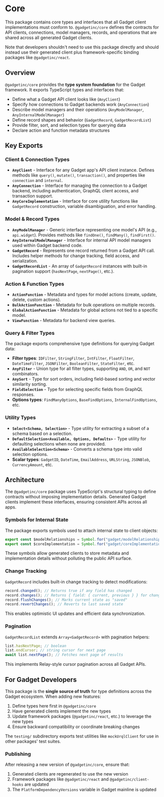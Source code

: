 # Core

This package contains core types and interfaces that all Gadget client implementations must conform to. `@gadgetinc/core` defines the contracts for API clients, connections, model managers, records, and operations that are shared across all generated Gadget clients.

Note that developers shouldn't need to use this package directly and should instead use their generated client plus framework-specific binding packages like `@gadgetinc/react`.

## Overview

`@gadgetinc/core` provides the **type system foundation** for the Gadget framework. It exports TypeScript types and interfaces that:

- Define what a Gadget API client looks like (`AnyClient`)
- Specify how connections to Gadget backends work (`AnyConnection`)
- Describe model managers and their operations (`AnyModelManager`, `AnyInternalModelManager`)
- Define record shapes and behavior (`GadgetRecord`, `GadgetRecordList`)
- Provide filter, sort, and selection types for querying data
- Declare action and function metadata structures

## Key Exports

### Client & Connection Types

- **`AnyClient`** - Interface for any Gadget app's API client instance. Defines methods like `query()`, `mutate()`, `transaction()`, and properties like `connection` and `internal`.
- **`AnyConnection`** - Interface for managing the connection to a Gadget backend, including authentication, GraphQL client access, and transaction support.
- **`AnyCoreImplementation`** - Interface for core utility functions like `GadgetRecord` construction, variable disambiguation, and error handling.

### Model & Record Types

- **`AnyModelManager`** - Generic interface representing one model's API (e.g., `api.widget`). Provides methods like `findOne()`, `findMany()`, `findFirst()`.
- **`AnyInternalModelManager`** - Interface for internal API model managers used within Gadget backend code.
- **`GadgetRecord`** - Represents one record returned from a Gadget API call. Includes helper methods for change tracking, field access, and serialization.
- **`GadgetRecordList`** - An array of `GadgetRecord` instances with built-in pagination support (`hasNextPage`, `nextPage()`, etc.).

### Action & Function Types

- **`ActionFunction`** - Metadata and types for model actions (create, update, delete, custom actions).
- **`BulkActionFunction`** - Metadata for bulk operations on multiple records.
- **`GlobalActionFunction`** - Metadata for global actions not tied to a specific model.
- **`ViewFunction`** - Metadata for backend view queries.

### Query & Filter Types

The package exports comprehensive type definitions for querying Gadget data:

- **Filter types**: `IDFilter`, `StringFilter`, `IntFilter`, `FloatFilter`, `DateTimeFilter`, `JSONFilter`, `BooleanFilter`, `StateFilter`, etc.
- **`AnyFilter`** - Union type for all filter types, supporting `AND`, `OR`, and `NOT` combinators.
- **`AnySort`** - Type for sort orders, including field-based sorting and vector similarity sorting.
- **`FieldSelection`** - Type for selecting specific fields from GraphQL responses.
- **Options types**: `FindManyOptions`, `BaseFindOptions`, `InternalFindOptions`, etc.

### Utility Types

- **`Select<Schema, Selection>`** - Type utility for extracting a subset of a schema based on a selection.
- **`DefaultSelection<Available, Options, Defaults>`** - Type utility for defaulting selections when none are provided.
- **`AvailableSelection<Schema>`** - Converts a schema type into valid selection options.
- **Scalar types**: `GadgetID`, `DateTime`, `EmailAddress`, `URLString`, `JSONBlob`, `CurrencyAmount`, etc.

## Architecture

The `@gadgetinc/core` package uses TypeScript's structural typing to define contracts without imposing implementation details. Generated Gadget clients implement these interfaces, ensuring consistent APIs across all apps.

### Symbols for Internal State

The package exports symbols used to attach internal state to client objects:

```typescript
export const $modelRelationships = Symbol.for("gadget/modelRelationships");
export const $coreImplementation = Symbol.for("gadget/coreImplementation");
```

These symbols allow generated clients to store metadata and implementation details without polluting the public API surface.

### Change Tracking

`GadgetRecord` includes built-in change tracking to detect modifications:

```typescript
record.changed(); // Returns true if any field has changed
record.changes(); // Returns { field: { current, previous } } for changed fields
record.flushChanges(); // Marks current state as "saved"
record.revertChanges(); // Reverts to last saved state
```

This enables optimistic UI updates and efficient data synchronization.

### Pagination

`GadgetRecordList` extends `Array<GadgetRecord>` with pagination helpers:

```typescript
list.hasNextPage; // boolean
list.endCursor; // string cursor for next page
await list.nextPage(); // Fetches next page of results
```

This implements Relay-style cursor pagination across all Gadget APIs.

## For Gadget Developers

This package is the **single source of truth** for type definitions across the Gadget ecosystem. When adding new features:

1. Define types here first in `@gadgetinc/core`
2. Have generated clients implement the new types
3. Update framework packages (`@gadgetinc/react`, etc.) to leverage the new types
4. Ensure backward compatibility or coordinate breaking changes

The `testing/` subdirectory exports test utilities like `mockUrqlClient` for use in other packages' test suites.

### Publishing

After releasing a new version of `@gadgetinc/core`, ensure that:

1. Generated clients are regenerated to use the new version
2. Framework packages like `@gadgetinc/react` and `@gadgetinc/client-hooks` are updated
3. The `PlatformDependencyVersions` variable in Gadget mainline is updated
